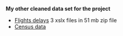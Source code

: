 __My other cleaned data set for the project__

* [Flights delays](https://drive.google.com/file/d/1LI3I3wdm84GQVbdFdOTtVNSYpJE32bae/view?usp=sharing) 3 xslx files in 51 mb zip file
* [Census data](https://github.com/Mostafa-At-GitHub/MyProjects-At-Udacity/blob/master/Marketing%20Analytics%20Nanodegree/4th%20proj%20-%20YouTube%20Video%20Categories%20Statistics%20Tableau%20Dashboard/my%20other%20cleaned%20data%20sets/acs2015-county-data.xlsx)
